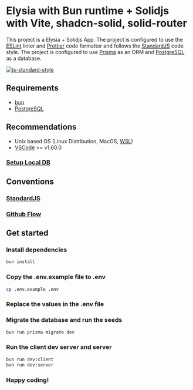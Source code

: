 # Elysia with Bun runtime + Solidjs with Vite, shadcn-solid, solid-router

This project is a Elysia + Solidjs App. The project is configured to use the [ESLint](https://eslint.org/) linter and [Prettier](https://prettier.io/) code formatter and follows the [StandardJS](https://standardjs.com/) code style.
The project is configured to use [Prisma](https://www.prisma.io/) as an ORM and [PostgreSQL](https://www.postgresql.org/) as a database.

[![js-standard-style](https://cdn.rawgit.com/standard/standard/master/badge.svg)](http://standardjs.com)

## Requirements

- [bun](https://bun.sh)
- [PostgreSQL](https://www.postgresql.org/)

## Recommendations

- Unix based OS (Linux Distribution, MacOS, [WSL](./docs/wsl.md))
- [VSCode](https://code.visualstudio.com/) >= v1.60.0

### [Setup Local DB](./docs/db.md)

## Conventions

### [StandardJS](./docs/standard-with-typescript.md)

### [Github Flow](./docs/github-flow.md)

## Get started

### Install dependencies

```sh
bun install
```

### Copy the .env.example file to .env

```sh
cp .env.example .env
```

### Replace the values in the .env file

### Migrate the database and run the seeds

```sh
bun run prisma migrate dev
```

### Run the client dev server and server

```sh
bun run dev:client
bun run dev:server
```

### Happy coding!
